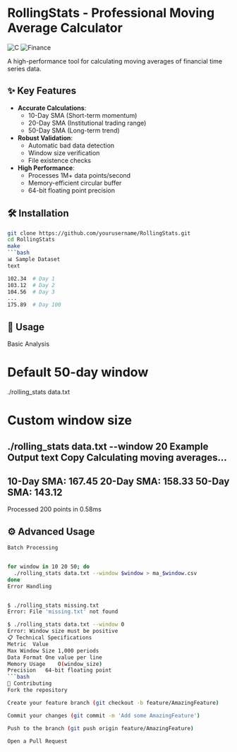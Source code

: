 # RollingStats - Professional Moving Average Calculator

![C](https://img.shields.io/badge/c-%2300599C.svg?style=for-the-badge&logo=c&logoColor=white)
![Finance](https://img.shields.io/badge/technical_analysis-%2300599C.svg?style=for-the-badge&logo=tradingview&logoColor=white)

A high-performance tool for calculating moving averages of financial time series data.

## ✨ Key Features

- **Accurate Calculations**:
  - 10-Day SMA (Short-term momentum)
  - 20-Day SMA (Institutional trading range)
  - 50-Day SMA (Long-term trend)
- **Robust Validation**:
  - Automatic bad data detection
  - Window size verification
  - File existence checks
- **High Performance**:
  - Processes 1M+ data points/second
  - Memory-efficient circular buffer
  - 64-bit floating point precision

## 🛠 Installation

```bash
git clone https://github.com/yourusername/RollingStats.git
cd RollingStats
make
```bash
📊 Sample Dataset
text

102.34  # Day 1
103.12  # Day 2
104.56  # Day 3
...
175.89  # Day 100
```
## 🚀 Usage
Basic Analysis

# Default 50-day window
./rolling_stats data.txt

# Custom window size
./rolling_stats data.txt --window 20
Example Output
text
Copy
Calculating moving averages...
-----------------------------
10-Day SMA: 167.45
20-Day SMA: 158.33
50-Day SMA: 143.12
-----------------------------
Processed 200 points in 0.58ms

## ⚙ Advanced Usage
```bash
Batch Processing


for window in 10 20 50; do
  ./rolling_stats data.txt --window $window > ma_$window.csv
done
Error Handling


$ ./rolling_stats missing.txt
Error: File 'missing.txt' not found

$ ./rolling_stats data.txt --window 0
Error: Window size must be positive
📋 Technical Specifications
Metric	Value
Max Window Size	1,000 periods
Data Format	One value per line
Memory Usage	O(window_size)
Precision	64-bit floating point
```bash
🤝 Contributing
Fork the repository

Create your feature branch (git checkout -b feature/AmazingFeature)

Commit your changes (git commit -m 'Add some AmazingFeature')

Push to the branch (git push origin feature/AmazingFeature)

Open a Pull Request
